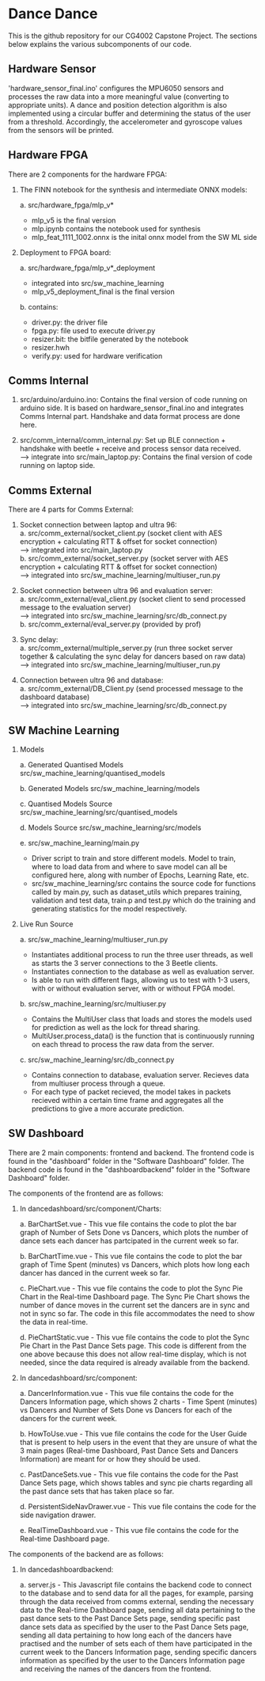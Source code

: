 # Dance Dance

This is the github repository for our CG4002 Capstone Project. The sections below explains the various subcomponents of our code.

## Hardware Sensor

'hardware_sensor_final.ino' configures the MPU6050 sensors and processes the raw data into a more meaningful value (converting to appropriate units). A dance and position detection algorithm is also implemented using a circular buffer and determining the status of the user from a threshold. Accordingly, the accelerometer and gyroscope values from the sensors will be printed.

## Hardware FPGA

There are 2 components for the hardware FPGA:

1. The FINN notebook for the synthesis and intermediate ONNX models:

   a. src/hardware_fpga/mlp_v*
      * mlp_v5 is the final version
      * mlp.ipynb contains the notebook used for synthesis
      * mlp_feat_1111_1002.onnx is the inital onnx model from the SW ML side

2. Deployment to FPGA board:

    a. src/hardware_fpga/mlp_v*_deployment
      * integrated into src/sw_machine_learning
      * mlp_v5_deployment_final is the final version
      
    b. contains:
      * driver.py: the driver file
      * fpga.py: file used to execute driver.py
      * resizer.bit: the bitfile generated by the notebook
      * resizer.hwh 
      * verify.py: used for hardware verification
      
## Comms Internal

1. src/arduino/arduino.ino: Contains the final version of code running on arduino side. 
                            It is based on hardware_sensor_final.ino and integrates Comms Internal part. Handshake and data format process are done here.

2. src/comm_internal/comm_internal.py: Set up BLE connection + handshake with beetle + receive and process sensor data received.  
   --> integrate into src/main_laptop.py: Contains the final version of code running on laptop side.

## Comms External

There are 4 parts for Comms External:  

1. Socket connection between laptop and ultra 96:  
    a. src/comm_external/socket_client.py (socket client with AES encryption + calculating RTT & offset for socket connection)  
    --> integrated into src/main_laptop.py  
    b. src/comm_external/socket_server.py (socket server with AES encryption + calculating RTT & offset for socket connection)  
    --> integrated into src/sw_machine_learning/multiuser_run.py

2. Socket connection between ultra 96 and evaluation server:  
    a. src/comm_external/eval_client.py (socket client to send processed message to the evaluation server)  
    --> integrated into src/sw_machine_learning/src/db_connect.py  
    b. src/comm_external/eval_server.py (provided by prof)  

3. Sync delay:  
    a. src/comm_external/multiple_server.py (run three socket server together & calculating the sync delay for dancers based on raw data)  
    --> integrated into src/sw_machine_learning/multiuser_run.py  

4. Connection between ultra 96 and database:  
    a. src/comm_external/DB_Client.py (send processed message to the dashboard database)  
    --> integrated into src/sw_machine_learning/src/db_connect.py  

## SW Machine Learning

1. Models

   a. Generated Quantised Models
      src/sw_machine_learning/quantised_models
      
   b. Generated Models
      src/sw_machine_learning/models
      
   c. Quantised Models Source
      src/sw_machine_learning/src/quantised_models
      
   d. Models Source
      src/sw_machine_learning/src/models
      
   e. src/sw_machine_learning/main.py
      * Driver script to train and store different models. Model to train, where to load data from and where to save model can all be configured here, along with number of Epochs, Learning Rate, etc.
      * src/sw_machine_learning/src contains the source code for functions called by main.py, such as dataset_utils which prepares training, validation and test data, train.p and test.py which do the training and generating statistics for the model respectively.

2. Live Run Source

   a. src/sw_machine_learning/multiuser_run.py
      * Instantiates additional process to run the three user threads, as well as starts the 3 server connections to the 3 Beetle clients.
      * Instantiates connection to the database as well as evaluation server. 
      * Is able to run with different flags, allowing us to test with 1-3 users, with or without evaluation server, with or without FPGA model.
      
   b. src/sw_machine_learning/src/multiuser.py
      * Contains the MultiUser class that loads and stores the models used for prediction as well as the lock for thread sharing.
      * MultiUser.process_data() is the function that is continuously running on each thread to process the raw data from the server.
      
   c. src/sw_machine_learning/src/db_connect.py
      * Contains connection to database, evaluation server. Recieves data from multiuser process through a queue. 
      * For each type of packet recieved, the model takes in packets recieved within a certain time frame and aggregates all the predictions to give a more accurate prediction.

## SW Dashboard

There are 2 main components: frontend and backend. The frontend code is found in the "dashboard" folder in the "Software Dashboard" folder. The backend code is found in the "dashboardbackend" folder in the "Software Dashboard" folder.

The components of the frontend are as follows:

1. In dancedashboard/src/component/Charts:

   a. BarChartSet.vue - This vue file contains the code to plot the bar graph of Number of Sets Done vs Dancers, which plots the number of dance sets each dancer has partcipated in the current week so far.
   
   b. BarChartTime.vue - This vue file contains the code to plot the bar graph of Time Spent (minutes) vs Dancers, which plots how long each dancer has danced in the current week so far.
   
   c. PieChart.vue - This vue file contains the code to plot the Sync Pie Chart in the Real-time Dashboard page. The Sync Pie Chart shows the number of dance moves in the current set the dancers are in sync and not in sync so far. The code in this file accommodates the need to show the data in real-time.
   
   d. PieChartStatic.vue - This vue file contains the code to plot the Sync Pie Chart in the Past Dance Sets page. This code is different from the one above because this does not allow real-time display, which is not needed, since the data required is already available from the backend.
   
2. In dancedashboard/src/component:

   a. DancerInformation.vue - This vue file contains the code for the Dancers Information page, which shows 2 charts - Time Spent (minutes) vs Dancers and Number of Sets Done vs Dancers for each of the dancers for the current week.
   
   b. HowToUse.vue - This vue file contains the code for the User Guide that is present to help users in the event that they are unsure of what the 3 main pages (Real-time Dashboard, Past Dance Sets and Dancers Information) are meant for or how they should be used.
   
   c. PastDanceSets.vue - This vue file contains the code for the Past Dance Sets page, which shows tables and sync pie charts regarding all the past dance sets that has taken place so far.
   
   d. PersistentSideNavDrawer.vue - This vue file contains the code for the side navigation drawer.
   
   e. RealTimeDashboard.vue - This vue file contains the code for the Real-time Dashboard page.
   
The components of the backend are as follows:

1. In dancedashboardbackend:

   a. server.js - This Javascript file contains the backend code to connect to the database and to send data for all the pages, for example, parsing through the data received from comms external, sending the necessary data to the Real-time Dashboard page, sending all data pertaining to the past dance sets to the Past Dance Sets page, sending specific past dance sets data as specified by the user to the Past Dance Sets page, sending all data pertaining to how long each of the dancers have practised and the number of sets each of them have participated in the current week to the Dancers Information page, sending specific dancers information as specified by the user to the Dancers Information page and receiving the names of the dancers from the frontend.
   
